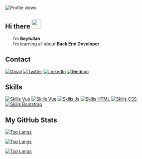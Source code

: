 ![Profile views](https://gpvc.arturio.dev/beytullahozturk)  

## Hi there <img src="https://raw.githubusercontent.com/MartinHeinz/MartinHeinz/master/wave.gif" width="30px">

<ul style="list-style:none">
	<li> I'm <b> Beytullah </b> </li>
	<li> I'm learning all about <b>Back End Developer</b> </li>
</ul>

## Contact

[![Gmail](https://img.shields.io/badge/Gmail-100000?style=for-the-badge&logo=gmail&logoColor=#c0392b)](mailto:"ozbeytullah2@gmail.com")
[![Twitter](https://img.shields.io/badge/Twitter-1DA1F2?style=for-the-badge&logo=twitter&logoColor=white)](https://twitter.com/ozbeytullah1)
[![LinkedIn](https://img.shields.io/badge/LinkedIn-0077B5?style=for-the-badge&logo=linkedin&logoColor=white)](https://www.linkedin.com/in/beytullahozturk)
[![Medium](https://img.shields.io/badge/Medium-12100E?style=for-the-badge&logo=medium&logoColor=white)](https://medium.com/@beytullahozturk)  

## Skills

[![Skills Vue](https://img.shields.io/badge/c%23-%23239120.svg?style=for-the-badge&logo=c-sharp&logoColor=white)](#)
[![Skills Vue](https://img.shields.io/badge/-ReactJs-61DAFB?logo=react&logoColor=white&style=for-the-badge&logo=vue.js&logoColor=4FC08D)](#)
[![Skills Js](https://img.shields.io/badge/JavaScript-323330?style=for-the-badge&logo=javascript&logoColor=F7DF1E)](#)
[![Skills HTML](https://img.shields.io/badge/HTML-239120?style=for-the-badge&logo=html5&logoColor=white)](#)
[![Skills CSS](https://img.shields.io/badge/CSS-239120?&style=for-the-badge&logo=css3&logoColor=white)](#)
[![Skills Bootstrap](https://img.shields.io/badge/Bootstrap-563D7C?style=for-the-badge&logo=bootstrap&logoColor=white)](#)

## My GitHub Stats

[![Top Langs](https://github-readme-stats.vercel.app/api/top-langs/?username=beytullahozturk&layout=compact)](https://github.com/beytullahozturk)


<!--[![Top Langs](https://github-readme-stats.vercel.app/api/top-langs/?username=beytullahozturk)](https://github.com/anuraghazra/github-readme-stats)-->

<!--[![willianrod's wakatime stats](https://github-readme-stats.vercel.app/api/wakatime?username=beytullahozturk)](https://github.com/beytullahozturk/github-readme-stats)-->

[![Top Langs](https://github-readme-stats.vercel.app/api/top-langs/?username=beytullahozturk&layout=compact)](https://github.com/beytullahozturk/github-readme-stats)

[![Top Langs](https://github-readme-stats.vercel.app/api/top-langs/?username=beytullahozturk&langs_count=8)](https://github.com/anuraghazra/github-readme-stats)



